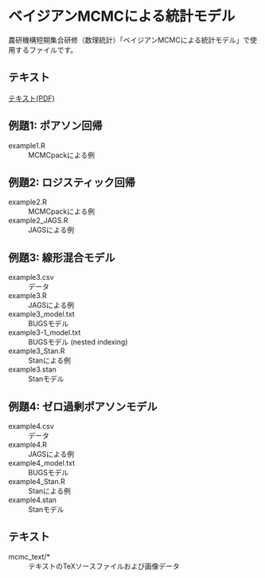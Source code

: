 # ベイジアンMCMCによる統計モデル

農研機構短期集合研修（数理統計）「ベイジアンMCMCによる統計モデル」で使用するファイルです。

## テキスト
[テキスト(PDF)](https://github.com/ito4303/naro_toukei/blob/master/mcmc_text/mcmc_text.pdf)


## 例題1: ポアソン回帰
<dl>
<dt>example1.R</dt>
<dd>MCMCpackによる例</dd>
</dl>

## 例題2: ロジスティック回帰
<dl>
<dt>example2.R</dt>
<dd>MCMCpackによる例</dd>
<dt>example2_JAGS.R</dt>
<dd>JAGSによる例</dd>
</dl>

## 例題3: 線形混合モデル
<dl>
<dt>example3.csv</dt>
<dd>データ</dd>
<dt>example3.R</dt>
<dd>JAGSによる例</dd>
<dt>example3_model.txt</dt>
<dd>BUGSモデル</dd>
<dt>example3-1_model.txt</dt>
<dd>BUGSモデル (nested indexing)</dd>
<dt>example3_Stan.R</dt>
<dd>Stanによる例</dd>
<dt>example3.stan</dt>
<dd>Stanモデル</dd>
</dl>

## 例題4: ゼロ過剰ポアソンモデル
<dl>
<dt>example4.csv</dt>
<dd>データ</dd>
<dt>example4.R</dt>
<dd>JAGSによる例</dd>
<dt>example4_model.txt</dt>
<dd>BUGSモデル</dd>
<dt>example4_Stan.R</dt>
<dd>Stanによる例</dd>
<dt>example4.stan</dt>
<dd>Stanモデル</dd>
</dl>

## テキスト
<dl>
<dt>mcmc_text/*</dt>
<dd>テキストのTeXソースファイルおよび画像データ</dd>
</dl>
